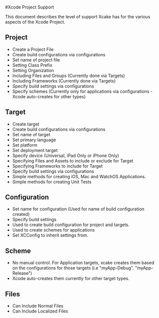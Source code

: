 #Xcode Project  Support

This document describes the level of support Xcake has for the various aspects of the Xcode Project.

## Project

- Create a Project File
- Create build configurations via configurations
- Set name of project file
- Setting Class Prefix
- Setting Organization
- Including Files and Groups (Currently done via Targets)
- Including Frameworks (Currently done via Targets)
- Specify build settings via configurations
- Specify schemes (Currently only for applications via configurations - Xcode auto-creates for other types)

## Target

- Create target
- Create build configurations via configurations
- Set name of target
- Set primary language
- Set platform
- Set deployment target
- Specify device (Universal, iPad Only or iPhone Only)
- Specifying Files and Assets to include or exclude for Target
- Specifying Frameworks to include for Target
- Specify build settings via configurations
- Simple methods for creating iOS, Mac and WatchOS Applications.
- Simple methods for creating Unit Tests

## Configuration

- Set name for configuration (Used for name of build configuration created)
- Specify build settings
- Used to create build configuration for project and targets.
- Used to create schemes for applications
- Set XCConfig to inherit settings from.

## Scheme

- No manual control. For Application targets, xcake creates them based on the configurations for those targets (i.e "myApp-Debug". "myApp-Release")
- Xcode auto-creates them currently for other target types.

## Files

- Can Include Normal Files
- Can Include Localized Files
